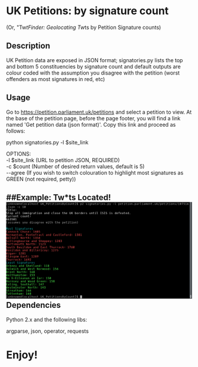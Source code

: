 UK Petitions: by signature count 
=====================
(Or, "Tw*tFinder: Geolocating Tw*ts by Petition Signature counts)

Description
-----------

UK Petition data are exposed in JSON format; signatories.py lists the top and bottom 5 
constituencies by signature count and default outputs are colour coded with the assumption 
you disagree with the petition (worst offenders as most signatures in red, etc)


Usage
-----

Go to https://petition.parliament.uk/petitions and select a petition to view.  At the base of 
the petition page, before the page footer, you will find a link named 'Get petition data 
(json format)'.  Copy this link and proceed as follows:

python signatories.py -l $site_link

OPTIONS:  
   -l $site_link (URL to petition JSON, REQUIRED)  
   -c $count (Number of desired return values, default is 5)  
   --agree (If you wish to switch colouration to highlight most signatures as GREEN (not 
required, petty))

##Example: Tw*ts Located!
![signatories.py example](./example.png)  
Dependencies
------------

Python 2.x and the following libs:

argparse, json, operator, requests

Enjoy!
======

